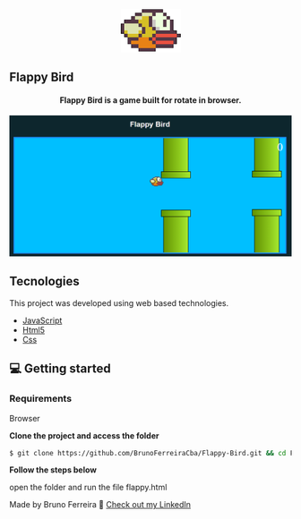 <div align="center">
  <img src=".github/passaro.png" alt="Flappy logo">
</div>

## Flappy Bird


<h4 align="center">
  Flappy Bird is a game built for rotate in browser.
</h4>

![Flappy Bird preview](.github/preview.PNG) 

## Tecnologies


This project was developed using web based technologies.


- [JavaScript](http://ww1.javascript.org/)
- [Html5](https://html5.org/)
- [Css](https://www.css.org/)

## 💻 Getting started

### Requirements
Browser

**Clone the project and access the folder**

```bash
$ git clone https://github.com/BrunoFerreiraCba/Flappy-Bird.git && cd FlappyBird
```

**Follow the steps below**

open the folder and run the file flappy.html



Made  by Bruno Ferreira 👋 [Check out my LinkedIn](https://www.linkedin.com/in/bruno-ferreira-santos-6b2428214/)
